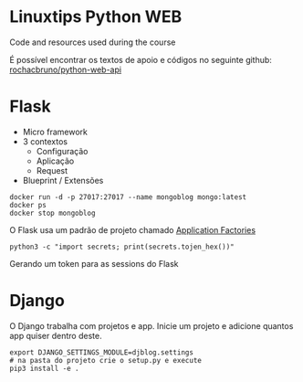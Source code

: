 # Linuxtips Python WEB
Code and resources used during the course

É possível encontrar os textos de apoio e códigos no seguinte github: [rochacbruno/python-web-api](https://github.com/rochacbruno/python-web-api/tree/main)

# Flask 

* Micro framework
* 3 contextos
    * Configuração
    * Aplicação
    * Request
* Blueprint / Extensões 

```
docker run -d -p 27017:27017 --name mongoblog mongo:latest 
docker ps
docker stop mongoblog
```

O Flask usa um padrão de projeto chamado [Application Factories](https://flask.palletsprojects.com/en/3.0.x/patterns/appfactories/)

```
python3 -c "import secrets; print(secrets.tojen_hex())"
```
Gerando um token para as sessions do Flask

# Django

O Django trabalha com projetos e app. Inicie um projeto e adicione quantos app quiser dentro deste.

```
export DJANGO_SETTINGS_MODULE=djblog.settings
# na pasta do projeto crie o setup.py e execute
pip3 install -e .
```